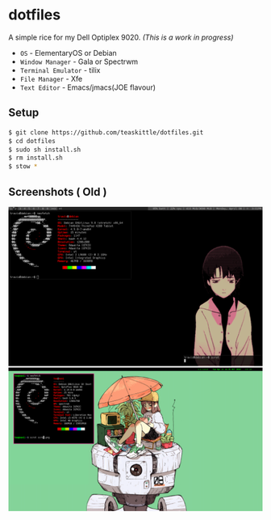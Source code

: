 # dotfiles

A simple rice for my Dell Optiplex 9020. _(This is a work in progress)_

* `OS` - ElementaryOS or Debian
* `Window Manager` - Gala or Spectrwm
* `Terminal Emulator` - tilix
* `File Manager` - Xfe
* `Text Editor` - Emacs/jmacs(JOE flavour)

## Setup
```bash
$ git clone https://github.com/teaskittle/dotfiles.git
$ cd dotfiles
$ sudo sh install.sh
$ rm install.sh
$ stow *
```

## Screenshots ( Old )
![screen1.png](screenshots/screen1.png)  
![screen2.png](screenshots/screen2.png)
